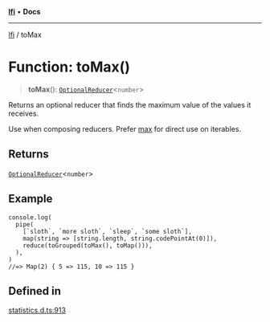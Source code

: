 [**lfi**](../readme.md) • **Docs**

---

[lfi](../globals.md) / toMax

# Function: toMax()

> **toMax**():
> [`OptionalReducer`](../type-aliases/OptionalReducer.md)\<`number`\>

Returns an optional reducer that finds the maximum value of the values it
receives.

Use when composing reducers. Prefer [max](max.md) for direct use on iterables.

## Returns

[`OptionalReducer`](../type-aliases/OptionalReducer.md)\<`number`\>

## Example

```
console.log(
  pipe(
    [`sloth`, `more sloth`, `sleep`, `some sloth`],
    map(string => [string.length, string.codePointAt(0)]),
    reduce(toGrouped(toMax(), toMap())),
  ),
)
//=> Map(2) { 5 => 115, 10 => 115 }
```

## Defined in

[statistics.d.ts:913](https://github.com/TomerAberbach/lfi/blob/dd796c78d3ff68ae7bf4a0272b3cbeca688438e7/src/operations/statistics.d.ts#L913)
